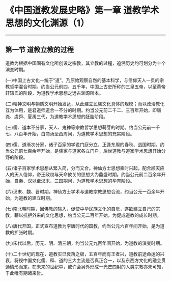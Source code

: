 # 《中国道教发展史略》第一章 道教学术思想的文化渊源（1）

------

## 第一节 道教立教的过程

道教为根据中国固有文化所创设之宗教，其立教的过程，追溯历史约可划分为十个演变时期。

(一)中国上古文化一统于“道”。乃原始观察自然的基本科学，与信仰天人一贯的宗教哲学混合时期。约当公元前四、五千年，中国上古史所称的三皇五帝，以至黄帝轩辕氏的阶段，为道教学术思想之远古渊源所本。

(二)精神文明与物质文明开始发达，从此建立民族文化具体的规模；而以政治教化互为体用，是君道师道合一不分的时期。约当公元前二千二、三百年开始，即唐尧、虞舜、夏禹三代，为道教学术思想的胚胎阶段。

(三)儒、道本不分家，天人、鬼神等宗教哲学思想萌芽的时期。约当公元前一千七、八百年开始，白商汤至西周间，为道教学术思想的充实阶段。

(四)儒、道渐次分家，诸子百家的学说门庭分立，正逢东周的春秋、战国时期。约当公元前七百余年开始，是儒家与道家各立门户，后世道教与道家学术思想开始分野的阶段。

(五)诸子百家学术思想从繁入简，分而又合。神仙方士思想乘时兴起，配合顺天应人的天人信仰，帝王政权与天命攸关的思想大为鼎盛时期。约当公元前二百余年开始，自秦、汉以至汉末、三国期间，为道教学术思想的孕育阶段。

(六)汉末、魏、晋时期，神仙方士学术与道教宗教思想合流，约当公元一百余年开始，为道教的建立时期。

(七)南北朝时期，因佛教的输入，促使中华民族文化的自觉，遂欲建立自己的宗教，藉以抗拒外来的文化思想，约当公元二百年开始，为促成道教的成长时期。

(八)唐代开国，正式宣布道教为李唐时代的国教，约当公元六百年间开始，是为道教的扩张时期。

(九)宋代以后，历元、明、清三朝，约当公元九百年间开始，为道教的演变时期。

(十)二十世纪的现在，道教实已衰落之极，五百年而有王者兴，道教前途命运的兴衰，将视中国文化儒、释、道的三大主流是否真正合一，以及东西方文化的融会贯通情形而定。在未来的世纪中，或许会另外形成一光芒四射的人类宗教亦未可知，于此唯有期诸来哲。

